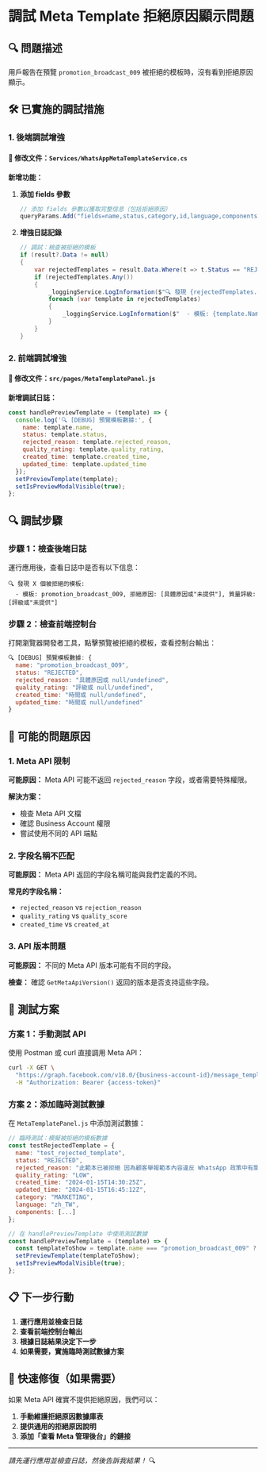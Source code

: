 # 調試 Meta Template 拒絕原因顯示問題

## 🔍 問題描述

用戶報告在預覽 `promotion_broadcast_009` 被拒絕的模板時，沒有看到拒絕原因顯示。

## 🛠️ 已實施的調試措施

### 1. 後端調試增強

#### 📝 修改文件：`Services/WhatsAppMetaTemplateService.cs`

**新增功能：**

1. **添加 fields 參數**
   ```csharp
   // 添加 fields 參數以獲取完整信息（包括拒絕原因）
   queryParams.Add("fields=name,status,category,id,language,components,rejected_reason,quality_rating,created_time,updated_time");
   ```

2. **增強日誌記錄**
   ```csharp
   // 調試：檢查被拒絕的模板
   if (result?.Data != null)
   {
       var rejectedTemplates = result.Data.Where(t => t.Status == "REJECTED").ToList();
       if (rejectedTemplates.Any())
       {
           _loggingService.LogInformation($"🔍 發現 {rejectedTemplates.Count} 個被拒絕的模板:");
           foreach (var template in rejectedTemplates)
           {
               _loggingService.LogInformation($"  - 模板: {template.Name}, 拒絕原因: {template.RejectedReason ?? "未提供"}, 質量評級: {template.QualityRating ?? "未提供"}");
           }
       }
   }
   ```

### 2. 前端調試增強

#### 📝 修改文件：`src/pages/MetaTemplatePanel.js`

**新增調試日誌：**
```javascript
const handlePreviewTemplate = (template) => {
  console.log('🔍 [DEBUG] 預覽模板數據:', {
    name: template.name,
    status: template.status,
    rejected_reason: template.rejected_reason,
    quality_rating: template.quality_rating,
    created_time: template.created_time,
    updated_time: template.updated_time
  });
  setPreviewTemplate(template);
  setIsPreviewModalVisible(true);
};
```

## 🔍 調試步驟

### 步驟 1：檢查後端日誌

運行應用後，查看日誌中是否有以下信息：
```
🔍 發現 X 個被拒絕的模板:
  - 模板: promotion_broadcast_009, 拒絕原因: [具體原因或"未提供"], 質量評級: [評級或"未提供"]
```

### 步驟 2：檢查前端控制台

打開瀏覽器開發者工具，點擊預覽被拒絕的模板，查看控制台輸出：
```javascript
🔍 [DEBUG] 預覽模板數據: {
  name: "promotion_broadcast_009",
  status: "REJECTED",
  rejected_reason: "具體原因或 null/undefined",
  quality_rating: "評級或 null/undefined",
  created_time: "時間或 null/undefined",
  updated_time: "時間或 null/undefined"
}
```

## 🎯 可能的問題原因

### 1. Meta API 限制

**可能原因：** Meta API 可能不返回 `rejected_reason` 字段，或者需要特殊權限。

**解決方案：**
- 檢查 Meta API 文檔
- 確認 Business Account 權限
- 嘗試使用不同的 API 端點

### 2. 字段名稱不匹配

**可能原因：** Meta API 返回的字段名稱可能與我們定義的不同。

**常見的字段名稱：**
- `rejected_reason` vs `rejection_reason`
- `quality_rating` vs `quality_score`
- `created_time` vs `created_at`

### 3. API 版本問題

**可能原因：** 不同的 Meta API 版本可能有不同的字段。

**檢查：** 確認 `GetMetaApiVersion()` 返回的版本是否支持這些字段。

## 🚀 測試方案

### 方案 1：手動測試 API

使用 Postman 或 curl 直接調用 Meta API：

```bash
curl -X GET \
  "https://graph.facebook.com/v18.0/{business-account-id}/message_templates?fields=name,status,category,id,language,components,rejected_reason,quality_rating,created_time,updated_time" \
  -H "Authorization: Bearer {access-token}"
```

### 方案 2：添加臨時測試數據

在 `MetaTemplatePanel.js` 中添加測試數據：

```javascript
// 臨時測試：模擬被拒絕的模板數據
const testRejectedTemplate = {
  name: "test_rejected_template",
  status: "REJECTED",
  rejected_reason: "此範本已被拒絕 因為顧客舉報範本內容違反 WhatsApp 政策中有關浮動參數 - 懸垂參數的規則",
  quality_rating: "LOW",
  created_time: "2024-01-15T14:30:25Z",
  updated_time: "2024-01-15T16:45:12Z",
  category: "MARKETING",
  language: "zh_TW",
  components: [...]
};

// 在 handlePreviewTemplate 中使用測試數據
const handlePreviewTemplate = (template) => {
  const templateToShow = template.name === "promotion_broadcast_009" ? testRejectedTemplate : template;
  setPreviewTemplate(templateToShow);
  setIsPreviewModalVisible(true);
};
```

## 📋 下一步行動

1. **運行應用並檢查日誌**
2. **查看前端控制台輸出**
3. **根據日誌結果決定下一步**
4. **如果需要，實施臨時測試數據方案**

## 🔧 快速修復（如果需要）

如果 Meta API 確實不提供拒絕原因，我們可以：

1. **手動維護拒絕原因數據庫表**
2. **提供通用的拒絕原因說明**
3. **添加「查看 Meta 管理後台」的鏈接**

---

*請先運行應用並檢查日誌，然後告訴我結果！* 🔍
